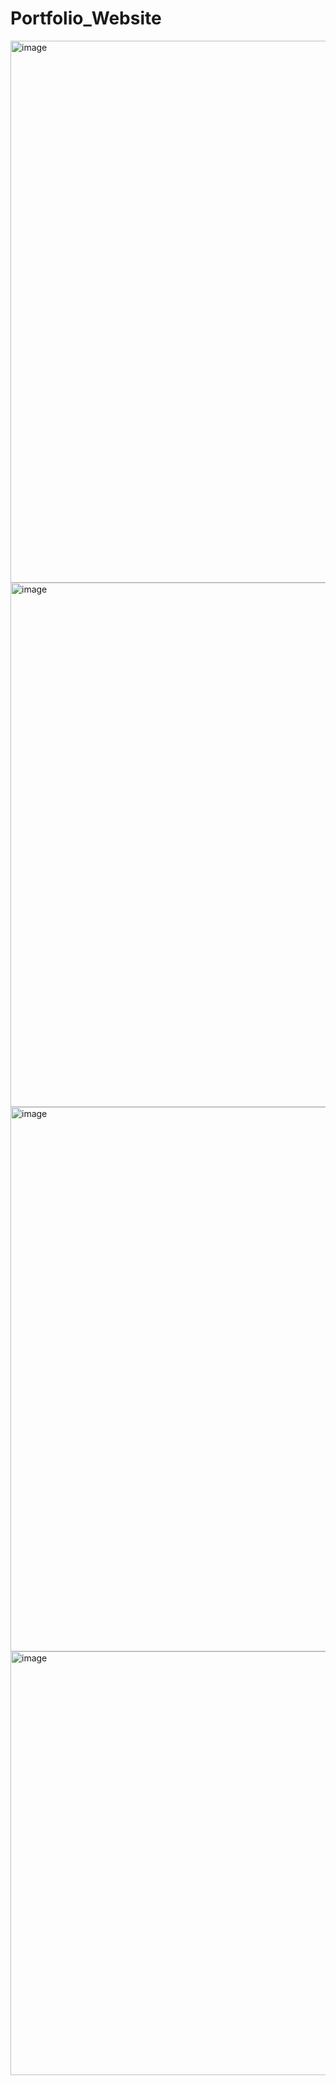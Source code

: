 # Portfolio_Website
<img width="1566" height="867" alt="image" src="https://github.com/user-attachments/assets/a14fe0f4-7b3d-40b3-9718-ad52b4dd442e" />
<img width="1455" height="839" alt="image" src="https://github.com/user-attachments/assets/251a900c-34dc-4f8a-9803-6f02817ba094" />
<img width="1414" height="871" alt="image" src="https://github.com/user-attachments/assets/97f90667-0452-409a-a4e5-9abeccb8d04d" />
<img width="1606" height="678" alt="image" src="https://github.com/user-attachments/assets/ca7474d6-5cd9-41b6-b7d8-88a3ffdae71d" />


